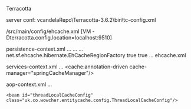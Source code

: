 Terracotta

server
	conf: vcandelaRepo\Terracotta-3.6.2\bin\tc-config.xml

<project>/src/main/config/ehcache.xml
	<terracottaConfig url="${terracotta.config.location}" rejoin="true" /> [VM -Dterracotta.config.location=localhost:9510]

persistence-context.xml
	...
	<bean id="sessionFactory"
		class="org.springframework.orm.hibernate3.LocalSessionFactoryBean">
		...
		<property name="hibernateProperties">
			<props>
				...
				<prop key="hibernate.cache.region.factory_class">net.sf.ehcache.hibernate.EhCacheRegionFactory</prop>
				<prop key="hibernate.cache.use_query_cache">true</prop>
				<prop key="hibernate.cache.use_second_level_cache">true</prop>
				...
				<prop key="net.sf.ehcache.configurationResourceName">ehcache.xml</prop>	

services-context.xml
	...
	<cache:annotation-driven cache-manager="springCacheManager"/>
    <bean id="springCacheManager" class="org.springframework.cache.ehcache.EhCacheCacheManager" p:cacheManager-ref="springEhcache" />
    <bean id="springEhcache" class="org.springframework.cache.ehcache.EhCacheManagerFactoryBean" p:configLocation="classpath:ehcache.xml" p:shared="true" />

aop-context.xml
	...
	<bean id="persitentEntityCacheAspect" class="uk.co.wowcher.entitycache.aspect.PersistentEntityCacheAspect">
		<property name="sessionFactory" ref="sessionFactory"/>
		<property name="config" ref="threadLocalCacheConfig"/>
	</bean>
	
	<bean id="threadLocalCacheConfig" class="uk.co.wowcher.entitycache.config.ThreadLocalCacheConfig"/>

